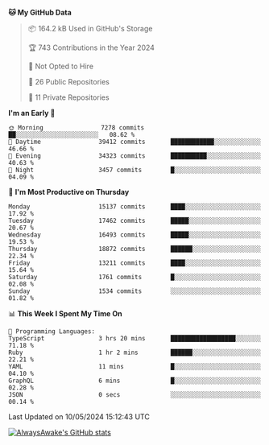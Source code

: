 <!--START_SECTION:waka-->
**🐱 My GitHub Data** 

> 📦 164.2 kB Used in GitHub's Storage 
 > 
> 🏆 743 Contributions in the Year 2024
 > 
> 🚫 Not Opted to Hire
 > 
> 📜 26 Public Repositories 
 > 
> 🔑 11 Private Repositories 
 > 
**I'm an Early 🐤** 

```text
🌞 Morning                7278 commits        ██░░░░░░░░░░░░░░░░░░░░░░░   08.62 % 
🌆 Daytime                39412 commits       ████████████░░░░░░░░░░░░░   46.66 % 
🌃 Evening                34323 commits       ██████████░░░░░░░░░░░░░░░   40.63 % 
🌙 Night                  3457 commits        █░░░░░░░░░░░░░░░░░░░░░░░░   04.09 % 
```
📅 **I'm Most Productive on Thursday** 

```text
Monday                   15137 commits       ████░░░░░░░░░░░░░░░░░░░░░   17.92 % 
Tuesday                  17462 commits       █████░░░░░░░░░░░░░░░░░░░░   20.67 % 
Wednesday                16493 commits       █████░░░░░░░░░░░░░░░░░░░░   19.53 % 
Thursday                 18872 commits       ██████░░░░░░░░░░░░░░░░░░░   22.34 % 
Friday                   13211 commits       ████░░░░░░░░░░░░░░░░░░░░░   15.64 % 
Saturday                 1761 commits        █░░░░░░░░░░░░░░░░░░░░░░░░   02.08 % 
Sunday                   1534 commits        ░░░░░░░░░░░░░░░░░░░░░░░░░   01.82 % 
```


📊 **This Week I Spent My Time On** 

```text
💬 Programming Languages: 
TypeScript               3 hrs 20 mins       ██████████████████░░░░░░░   71.18 % 
Ruby                     1 hr 2 mins         ██████░░░░░░░░░░░░░░░░░░░   22.21 % 
YAML                     11 mins             █░░░░░░░░░░░░░░░░░░░░░░░░   04.10 % 
GraphQL                  6 mins              █░░░░░░░░░░░░░░░░░░░░░░░░   02.28 % 
JSON                     0 secs              ░░░░░░░░░░░░░░░░░░░░░░░░░   00.14 % 
```


 Last Updated on 10/05/2024 15:12:43 UTC
<!--END_SECTION:waka-->

[![AlwaysAwake's GitHub stats](https://github-readme-stats.vercel.app/api?username=AlwaysAwake&show_icons=true&theme=github_dark&count_private=true)](https://github.com/AlwaysAwake/AlwaysAwake)
